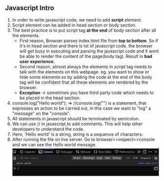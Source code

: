 ## Javascript Intro

1. In order to write javascript code, we need to add **script** element.
2. Script element can be added in head section or body section.
3. The best practice is to put script tag **at the end** of body section after all the elements.  
   *  First reason, Browser parses index.html file from **top to bottom**. So if it's in head section and there is lot of javascript code, the browser will get busy in executing and parsing the javascript code and it wont be able to render the content of the page(body tag). Result in **bad user experience.**
   *  Second reason, almost always the elements in *script* tag needs to talk with the elements on this webpage. eg. you want to show or hide some elements so by adding the code at the end of the body tag will be confident that all these elements are rendered by the browser.
   *  **Exception** -> sometimes you have third party code which needs to be placed in the head section.
4. console.log("Hello world");  => //console.log("") is a statement, that expresses an action to be carried out, in this case we want to "log" a "message" on the "console".
5. All statements in javascript should be terminated by semicolon.
6. We can use // in javascript,to add comments. This will help other developers to understand the code.
7. Here, 'Hello world' is a string, string is a sequence of characters.
8. After running the file on live server. Go to browser>>inspect>>console and we can see the Hello world message.
   ![plot](img\console.png)